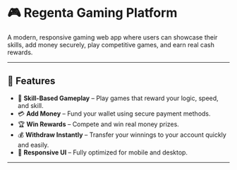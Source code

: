 # 🎮 Regenta Gaming Platform

A modern, responsive gaming web app where users can showcase their skills, add money securely, play competitive games, and earn real cash rewards.

---

## 🚀 Features

- 🧠 **Skill-Based Gameplay** – Play games that reward your logic, speed, and skill.
- 💳 **Add Money** – Fund your wallet using secure payment methods.
- 🏆 **Win Rewards** – Compete and win real money prizes.
- 💰 **Withdraw Instantly** – Transfer your winnings to your account quickly and easily.
- 📱 **Responsive UI** – Fully optimized for mobile and desktop.

---